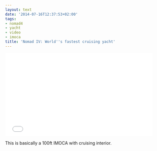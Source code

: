 ```yaml
---
layout: text
date: '2014-07-16T12:37:53+02:00'
tags:
- nomad4
- yacht
- video
- imoca
title: 'Nomad IV: World''s fastest cruising yacht'
---
```

<iframe frameborder="0" width="480" height="270" src="//www.dailymotion.com/embed/video/x217pjp" allowfullscreen></iframe>

This is basically a 100ft IMOCA with cruising interior.
